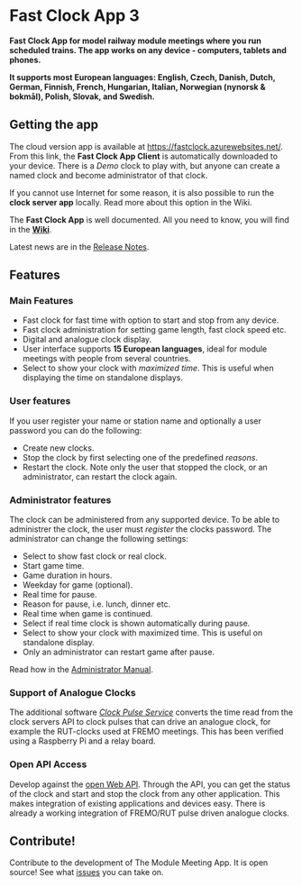 # Fast Clock App 3
**Fast Clock App for model railway module meetings where you run scheduled trains.
The app works on any device - computers, tablets and phones.**

**It supports most European languages: English, Czech, Danish, Dutch, German, Finnish, French, Hungarian, Italian, 
Norwegian (nynorsk & bokm&aring;l), Polish, Slovak, and Swedish.**

## Getting the app
The cloud version app is available at https://fastclock.azurewebsites.net/.
From this link, the **Fast Clock App Client** is automatically downloaded to your device.
There is a *Demo* clock to play with, but anyone can create a named clock and become administrator of that clock.

If you cannot use Internet for some reason, it is also possible to run the **clock server app** locally. 
Read more about this option in the Wiki.

The **Fast Clock App** is well documented.
All you need to know, you will find in the [**Wiki**](https://github.com/tellurianinteractive/Tellurian.Trains.ModuleMeetingApp/wiki/).

Latest news are in the [Release Notes](https://github.com/tellurianinteractive/Tellurian.Trains.ModuleMeetingApp/blob/master/RELEASENOTES.md).

## Features
### Main Features
* Fast clock for fast time with option to start and stop from any device.
* Fast clock administration for setting game length, fast clock speed etc.
* Digital and analogue clock display.
* User interface supports **15 European languages**, ideal for module meetings with people from several countries.
* Select to show your clock with *maximized time*. This is useful when displaying the time on standalone displays.

### User features
If you user register your name or station name and optionally a user password you can do the following:
* Create new clocks.
* Stop the clock by first selecting one of the predefined *reasons*.
* Restart the clock. Note only the user that stopped the clock, or an administrator, can restart the clock again.

### Administrator features
The clock can be administered from any supported device.
To be able to administrer the clock, the user must *register* the clocks password.
The administrator can change the following settings:
* Select to show fast clock or real clock.
* Start game time.
* Game duration in hours.
* Weekday for game (optional).
* Real time for pause.
* Reason for pause, i.e. lunch, dinner etc.
* Real time when game is continued.
* Select if real time clock is shown automatically during pause.
* Select to show your clock with maximized time. This is useful on standalone display.
* Only an administrator can restart game after pause.

Read how in the [Administrator Manual](https://github.com/tellurianinteractive/Tellurian.Trains.ModuleMeetingApp/wiki/Administrators-Manual).

### Support of Analogue Clocks
The additional software [*Clock Pulse Service*](https://github.com/tellurianinteractive/ClockPulseService) 
converts the time read from the clock servers API to clock pulses that can drive an analogue clock,
for example the RUT-clocks used at FREMO meetings.
This has been verified using a Raspberry Pi and a relay board.

### Open API Access
Develop against the [open Web API](https://github.com/tellurianinteractive/Tellurian.Trains.ModuleMeetingApp/wiki/API-Guidelines).
Through the API, you can get the status of the clock and start and stop the clock from any other application.
This makes integration of existing applications and devices easy. 
There is already a working integration of FREMO/RUT pulse driven analogue clocks.

## Contribute!
Contribute to the development of The Module Meeting App. It is open source! 
See what [issues](https://github.com/tellurianinteractive/Tellurian.Trains.ModuleMeetingApp/issues) you can take on.

